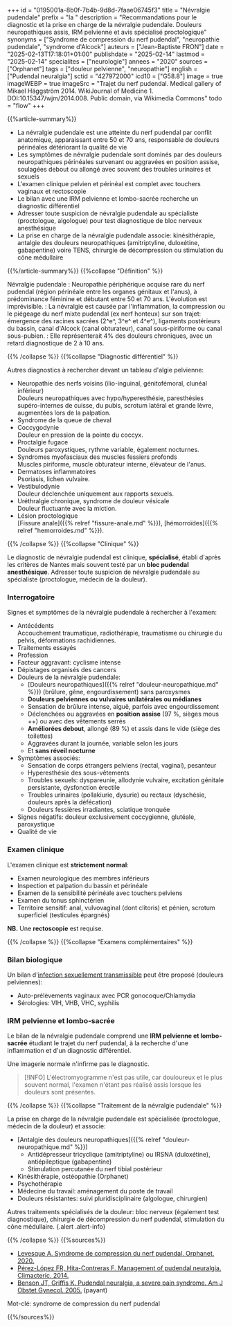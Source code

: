 +++
id = "0195001a-8b0f-7b4b-9d8d-7faae06745f3"
title = "Névralgie pudendale"
prefix = "la "
description = "Recommandations pour le diagnostic et la prise en charge de la névralgie pudendale. Douleurs neuropathiques assis, IRM pelvienne et avis spécialisé proctologique"
synonyms = ["Syndrome de compression du nerf pudendal", "neuropathie pudendale", "syndrome d'Alcock"]
auteurs = ["Jean-Baptiste FRON"]
date = "2025-02-13T17:18:01+01:00"
publishdate = "2025-02-14"
lastmod = "2025-02-14"
specialites = ["neurologie"]
annees = "2020"
sources = ["Orphanet"]
tags = ["douleur pelvienne", "neuropathie"]
english = ["Pudendal neuralgia"]
sctid = "427972000"
icd10 = ["G58.8"]
image = true
imageWEBP = true
imageSrc = "Trajet du nerf pudendal. Medical gallery of Mikael Häggström 2014. WikiJournal of Medicine 1. DOI:10.15347/wjm/2014.008. Public domain, via Wikimedia Commons"
todo = "flow"
+++

{{%article-summary%}}

- La névralgie pudendale est une atteinte du nerf pudendal par conflit anatomique, apparaissant entre 50 et 70 ans, responsable de douleurs périnéales détériorant la qualité de vie
- Les symptômes de névralgie pudendale sont dominés par des douleurs neuropathiques périnéales survenant ou aggravées en position assise, soulagées debout ou allongé avec souvent des troubles urinaires et sexuels
- L'examen clinique pelvien et périnéal est complet avec touchers vaginaux et rectoscopie
- Le bilan avec une IRM pelvienne et lombo-sacrée recherche un diagnostic différentiel
- Adresser toute suspicion de névralgie pudendale au spécialiste (proctologue, algologue) pour test diagnostique de bloc nerveux anesthésique
- La prise en charge de la névralgie pudendale associe: kinésithérapie, antalgie des douleurs neuropathiques (amitriptyline, duloxétine, gabapentine) voire TENS, chirurgie de décompression ou stimulation du cône médullaire

{{%/article-summary%}}
{{%collapse "Définition" %}}

Névralgie pudendale
: Neuropathie périphérique acquise rare du nerf pudendal (région périnéale entre les organes génitaux et l'anus), à prédominance féminine et débutant entre 50 et 70 ans. L'évolution est imprévisible.
: La névralgie est causée par l'inflammation, la compression ou le piégeage du nerf mixte pudendal (ex nerf honteux) sur son trajet: émergence des racines sacrées (2^e^, 3^e^ et 4^e^), ligaments postérieurs du bassin, canal d'Alcock (canal obturateur), canal sous-piriforme ou canal sous-pubien.
: Elle représenterait 4% des douleurs chroniques, avec un retard diagnostique de 2 à 10 ans.

{{% /collapse %}}
{{%collapse "Diagnostic différentiel" %}}

Autres diagnostics à rechercher devant un tableau d'algie pelvienne:

- Neuropathie des nerfs voisins (ilio-inguinal, génitofémoral, clunéal inférieur)  
  Douleurs neuropathiques avec hypo/hyperesthésie, paresthésies supéro-internes de cuisse, du pubis, scrotum latéral et grande lèvre, augmentées lors de la palpation.
- Syndrome de la queue de cheval
- Coccygodynie  
  Douleur en pression de la pointe du coccyx.
- Proctalgie fugace  
  Douleurs paroxystiques, rythme variable, également nocturnes.
- Syndromes myofasciaux des muscles fessiers profonds  
  Muscles piriforme, muscle obturateur interne, élévateur de l'anus.
- Dermatoses inflammatoires  
  Psoriasis, lichen vulvaire.
- Vestibulodynie  
  Douleur déclenchée uniquement aux rapports sexuels.
- Uréthralgie chronique, syndrome de douleur vésicale  
  Douleur fluctuante avec la miction.
- Lésion proctologique  
  [Fissure anale]({{% relref "fissure-anale.md" %}}), [hémorroïdes]({{% relref "hemorroides.md" %}}).

{{% /collapse %}}
{{%collapse "Clinique" %}}

Le diagnostic de névralgie pudendal est clinique, **spécialisé**, établi d'après les critères de Nantes mais souvent testé par un **bloc pudendal anesthésique**. Adresser toute suspicion de névralgie pudendale au spécialiste (proctologue, médecin de la douleur).

### Interrogatoire

Signes et symptômes de la névralgie pudendale à rechercher à l'examen:

- Antécédents  
  Accouchement traumatique, radiothérapie, traumatisme ou chirurgie du pelvis, déformations rachidiennes.
- Traitements essayés
- Profession
- Facteur aggravant: cyclisme intense
- Dépistages organisés des cancers
- Douleurs de la névralgie pudendale:
  - [Douleurs neuropathiques]({{% relref "douleur-neuropathique.md" %}}) (brûlure, gêne, engourdissement) sans paroxysmes
  - **Douleurs pelviennes ou vulvaires unilatérales ou médianes**
  - Sensation de brûlure intense, aiguë, parfois avec engourdissement
  - Déclenchées ou aggravées en **position assise** (97 %, sièges mous ++) ou avec des vêtements serrés
  - **Améliorées debout**, allongé (89 %) et assis dans le vide (siège des toilettes)
  - Aggravées durant la journée, variable selon les jours
  - Et **sans réveil nocturne**
- Symptômes associés:
  - Sensation de corps étrangers pelviens (rectal, vaginal), pesanteur
  - Hyperesthésie des sous-vêtements
  - Troubles sexuels: dyspareunie, allodynie vulvaire, excitation génitale persistante, dysfonction érectile
  - Troubles urinaires (pollakiurie, dysurie) ou rectaux (dyschésie, douleurs après la défécation)
  - Douleurs fessières irradiantes, sciatique tronquée
- Signes négatifs: douleur exclusivement coccygienne, glutéale, paroxystique
- Qualité de vie

### Examen clinique

L'examen clinique est **strictement normal**:

- Examen neurologique des membres inférieurs
- Inspection et palpation du bassin et périnéale
- Examen de la sensibilité périnéale avec touchers pelviens
- Examen du tonus sphinctérien
- Territoire sensitif: anal, vulvovaginal (dont clitoris) et pénien, scrotum superficiel (testicules épargnés)

**NB.** Une **rectoscopie** est requise.

{{% /collapse %}}
{{%collapse "Examens complémentaires" %}}

### Bilan biologique

Un bilan d'[infection sexuellement transmissible](/tags/ist/) peut être proposé (douleurs pelviennes):

- Auto-prélèvements vaginaux avec PCR gonocoque/Chlamydia
- Sérologies: VIH, VHB, VHC, syphilis

### IRM pelvienne et lombo-sacrée

Le bilan de la névralgie pudendale comprend une **IRM pelvienne et lombo-sacrée** étudiant le trajet du nerf pudendal, à la recherche d'une inflammation et d'un diagnostic différentiel.

Une imagerie normale n'infirme pas le diagnostic.

> [!INFO]
> L'électromyogramme n'est pas utile, car douloureux et le plus souvent normal, l'examen n'étant pas réalisé assis lorsque les douleurs sont présentes.

{{% /collapse %}}
{{%collapse "Traitement de la névralgie pudendale" %}}

La prise en charge de la névralgie pudendale est spécialisée (proctologue, médecin de la douleur) et associe:

- [Antalgie des douleurs neuropathiques]({{% relref "douleur-neuropathique.md" %}})
  - Antidépresseur tricyclique (amitriptyline) ou IRSNA (duloxétine), antiépileptique (gabapentine)
  - Stimulation percutanée du nerf tibial postérieur
- Kinésithérapie, ostéopathie (Orphanet)
- Psychothérapie
- Médecine du travail: aménagement du poste de travail
- Douleurs résistantes: suivi pluridisciplinaire (algologue, chirurgien)

Autres traitements spécialisés de la douleur: bloc nerveux (également test diagnostique), chirurgie de décompression du nerf pudendal, stimulation du cône médullaire.
{.alert .alert-info}

{{% /collapse %}}
{{%sources%}}

- [Levesque A. Syndrome de compression du nerf pudendal. Orphanet. 2020.](https://www.orpha.net/fr/disease/detail/60039)
- [Pérez-López FR, Hita-Contreras F. Management of pudendal neuralgia. Climacteric. 2014.](https://www.tandfonline.com/doi/10.3109/13697137.2014.912263)
- [Benson JT, Griffis K. Pudendal neuralgia, a severe pain syndrome. Am J Obstet Gynecol. 2005.](https://www.ajog.org/article/S0002-9378(05)00172-9/abstract) (payant)

Mot-clé: syndrome de compression du nerf pudendal

{{%/sources%}}
